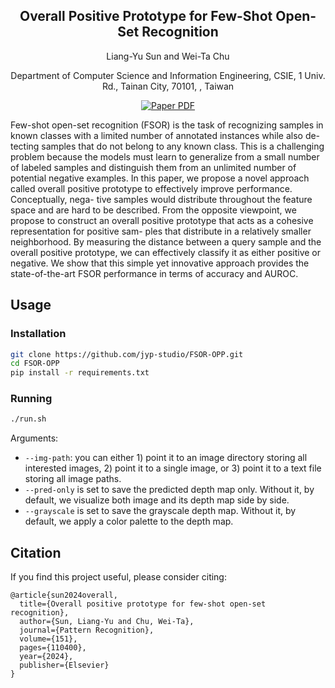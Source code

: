 <div align="center">
  
## Overall Positive Prototype for Few-Shot Open-Set Recognition

Liang-Yu Sun and Wei-Ta Chu

Department of Computer Science and Information Engineering, CSIE, 1 Univ. Rd., Tainan City, 70101, , Taiwan

<a href="https://www.sciencedirect.com/science/article/abs/pii/S0031320324001511"><img src='https://img.shields.io/badge/Pattern_Recognition-FSOR--OPP-blue' alt='Paper PDF'></a>

</div>
Few-shot open-set recognition (FSOR) is the task of recognizing samples in known classes with a limited number of annotated instances while also de- tecting samples that do not belong to any known class. This is a challenging problem because the models must learn to generalize from a small number of labeled samples and distinguish them from an unlimited number of potential negative examples. In this paper, we propose a novel approach called overall positive prototype to effectively improve performance. Conceptually, nega- tive samples would distribute throughout the feature space and are hard to be described. From the opposite viewpoint, we propose to construct an overall positive prototype that acts as a cohesive representation for positive sam- ples that distribute in a relatively smaller neighborhood. By measuring the distance between a query sample and the overall positive prototype, we can effectively classify it as either positive or negative. We show that this simple yet innovative approach provides the state-of-the-art FSOR performance in terms of accuracy and AUROC.

## Usage

### Installation

```bash
git clone https://github.com/jyp-studio/FSOR-OPP.git
cd FSOR-OPP
pip install -r requirements.txt
```

### Running

```bash
./run.sh
```

Arguments:
- `--img-path`: you can either 1) point it to an image directory storing all interested images, 2) point it to a single image, or 3) point it to a text file storing all image paths.
- `--pred-only` is set to save the predicted depth map only. Without it, by default, we visualize both image and its depth map side by side.
- `--grayscale` is set to save the grayscale depth map. Without it, by default, we apply a color palette to the depth map.

## Citation

If you find this project useful, please consider citing:

```
@article{sun2024overall,
  title={Overall positive prototype for few-shot open-set recognition},
  author={Sun, Liang-Yu and Chu, Wei-Ta},
  journal={Pattern Recognition},
  volume={151},
  pages={110400},
  year={2024},
  publisher={Elsevier}
}
```
